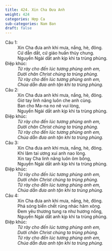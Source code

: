 ```yaml
---
title: 424. Xin Cha Đưa Anh
weight: 424
categories: Hợp Ca
sub-categories: Nam Ban
draft: false
---
```

<dl><dt>Câu 1:</dt><dd data-verse="1">Xin Cha đưa anh khi mưa, nắng, hè, đông. <br/>Cứ dẫn dắt, cứ giáo huấn thủy chung. <br/>Nguyền Ngài dắt anh kịp khi ta trùng phùng. </dd><dt>Điệp khúc:</dt><dd data-chorus="1"><em>Từ rày cho đến lúc tương phùng anh em, <br/>Dưới chân Christ chúng ta trùng phùng. <br/>Từ rày cho đến lúc tương phùng anh em, <br/>Chúa dẫn đưa anh tận khi ta trùng phùng. </em></dd><dt>Câu 2:</dt><dd data-verse="2">Xin Cha đưa anh khi mưa, nắng, hè, đông. <br/>Giơ tay linh năng luôn che anh cùng. <br/>Ban cho Ma-na no nê vui lòng, <br/>Nguyền Ngài dắt anh kịp khi ta trùng phùng. </dd><dt>Điệp khúc:</dt><dd data-chorus="1"><em>Từ rày cho đến lúc tương phùng anh em, <br/>Dưới chân Christ chúng ta trùng phùng. <br/>Từ rày cho đến lúc tương phùng anh em, <br/>Chúa dẫn đưa anh tận khi ta trùng phùng. </em></dd><dt>Câu 3:</dt><dd data-verse="3">Xin Cha đưa anh khi mưa, nắng, hè, đông. <br/>Khi lâm tai ương xui anh nao lòng. <br/>Xin tay Cha linh năng luôn ôm bồng, <br/>Nguyền Ngài dắt anh kịp khi ta trùng phùng. </dd><dt>Điệp khúc:</dt><dd data-chorus="1"><em>Từ rày cho đến lúc tương phùng anh em, <br/>Dưới chân Christ chúng ta trùng phùng. <br/>Từ rày cho đến lúc tương phùng anh em, <br/>Chúa dẫn đưa anh tận khi ta trùng phùng. </em></dd><dt>Câu 4:</dt><dd data-verse="4">Xin Cha đưa anh khi mưa, nắng, hè, đông. <br/>Phá sóng biển chết rúng nhác hãm xông. <br/>Đem yêu thương tung ra như hương nồng, <br/>Nguyền Ngài dắt anh kịp khi ta trùng phùng. </dd><dt>Điệp khúc:</dt><dd data-chorus="1"><em>Từ rày cho đến lúc tương phùng anh em, <br/>Dưới chân Christ chúng ta trùng phùng. <br/>Từ rày cho đến lúc tương phùng anh em, <br/>Chúa dẫn đưa anh tận khi ta trùng phùng. </em></dd></dl>